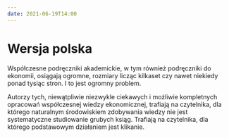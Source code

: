 ```yaml
---
date: 2021-06-19T14:00
---
```


# Wersja polska

Współczesne podręczniki akademickie, w tym również podręczniki do ekonomii, osiągają ogromne, rozmiary licząc kilkaset czy nawet niekiedy ponad tysiąc stron. I to jest ogromny problem.

Autorzy tych, niewątpliwie niezwykle ciekawych i możliwie kompletnych opracowań współczesnej wiedzy ekonomicznej, trafiają na czytelnika, dla którego naturalnym środowiskiem zdobywania wiedzy nie jest systematyczne studiowanie grubych ksiąg. Trafiają na czytelnika, dla którego podstawowym działaniem jest klikanie. 

